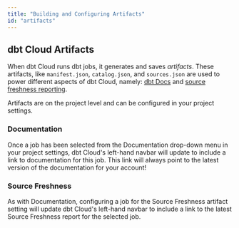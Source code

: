 ```yaml
---
title: "Building and Configuring Artifacts"
id: "artifacts"
---
```


## dbt Cloud Artifacts

When dbt Cloud runs dbt jobs, it generates and saves *artifacts*. These artifacts, like `manifest.json`, `catalog.json`, and `sources.json` are used to power different aspects of dbt Cloud, namely: [dbt Docs](documentation) and [source freshness reporting](cloud-snapshotting-source-freshness).

Artifacts are on the project level and can be configured in your project settings.

<Lightbox src="/img/docs/dbt-cloud/using-dbt-cloud/project-level-artifacts-updated.png" title="Configuring Artifacts"/>

### Documentation

Once a job has been selected from the Documentation drop-down menu in your project settings, dbt Cloud's left-hand navbar will update to include a link to documentation for this job. This link will always point to the latest version of the documentation for your account!



<Lightbox src="/img/docs/dbt-cloud/using-dbt-cloud/doc-menu.png" title="A link to the latest documentation for the selected job"/>

### Source Freshness

As with Documentation, configuring a job for the Source Freshness artifact setting will update dbt Cloud's left-hand navbar to include a link to the latest Source Freshness report for the selected job.

<Lightbox src="/img/docs/dbt-cloud/using-dbt-cloud/data-sources.png" title="A link to the latest source freshness snapshot for the selected job"/>
